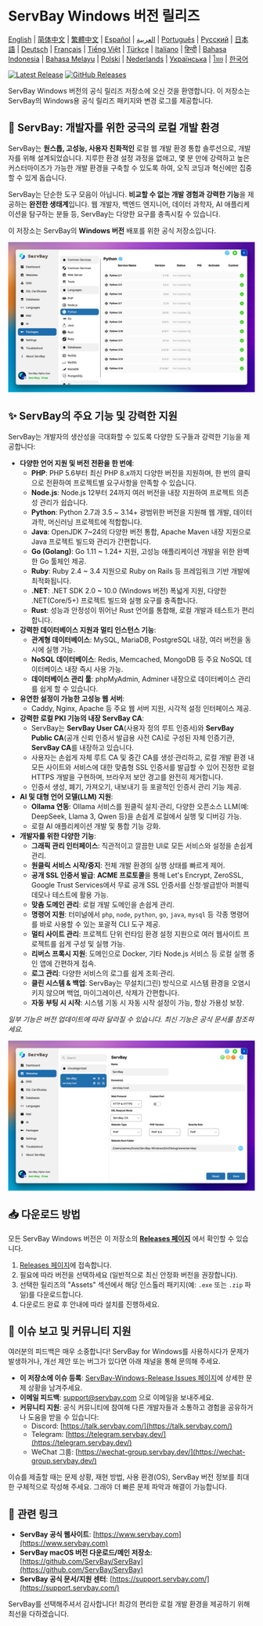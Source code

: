 # ServBay Windows 버전 릴리즈

[English](/README.md) | [简体中文](/README_zh-CN.md) | [繁體中文](/README_zh-TW.md) | [Español](/README_es.md) | [العربية](/README_ar.md) | [Português](/README_pt.md) | [Русский](/README_ru.md) | [日本語](/README_ja.md) | [Deutsch](/README_de.md) | [Français](/README_fr.md) | [Tiếng Việt](/README_vi.md) | [Türkçe](/README_tr.md) | [Italiano](/README_it.md) | [हिन्दी](/README_hi.md) | [Bahasa Indonesia](/README_id.md) | [Bahasa Melayu](/README_ms.md) | [Polski](/README_pl.md) | [Nederlands](/README_nl.md) | [Українська](/README_uk.md) | [ไทย](/README_th.md) | [한국어](/README_ko.md)

[![Latest Release](https://img.shields.io/github/v/release/ServBay/ServBay-Windows-Release?display_name=tag&sort=date&label=Latest%20Release)](../../releases/latest)
[![GitHub Releases](https://img.shields.io/github/downloads/ServBay/ServBay-Windows-Release/total?label=Total%20Downloads)](../../releases)

ServBay Windows 버전의 공식 릴리즈 저장소에 오신 것을 환영합니다. 이 저장소는 ServBay의 Windows용 공식 릴리즈 패키지와 변경 로그를 제공합니다.

## 🚀 ServBay: 개발자를 위한 궁극의 로컬 개발 환경

ServBay는 **원스톱, 고성능, 사용자 친화적인** 로컬 웹 개발 환경 통합 솔루션으로, 개발자를 위해 설계되었습니다. 지루한 환경 설정 과정을 없애고, 몇 분 만에 강력하고 높은 커스터마이즈가 가능한 개발 환경을 구축할 수 있도록 하여, 오직 코딩과 혁신에만 집중할 수 있게 돕습니다.

ServBay는 단순한 도구 모음이 아닙니다. **비교할 수 없는 개발 경험과 강력한 기능**을 제공하는 **완전한 생태계**입니다. 웹 개발자, 백엔드 엔지니어, 데이터 과학자, AI 애플리케이션을 탐구하는 분들 등, ServBay는 다양한 요구를 충족시킬 수 있습니다.

이 저장소는 ServBay의 **Windows 버전** 배포를 위한 공식 저장소입니다.

![ServBay Windows 버전 스크린샷: 소프트웨어](screenshots/softwares.png)

## ✨ ServBay의 주요 기능 및 강력한 지원

ServBay는 개발자의 생산성을 극대화할 수 있도록 다양한 도구들과 강력한 기능을 제공합니다:

*   **다양한 언어 지원 및 버전 전환을 한 번에**:
    *   **PHP**: PHP 5.6부터 최신 PHP 8.x까지 다양한 버전을 지원하며, 한 번의 클릭으로 전환하여 프로젝트별 요구사항을 만족할 수 있습니다.
    *   **Node.js**: Node.js 12부터 24까지 여러 버전을 내장 지원하여 프로젝트 의존성 관리가 쉽습니다.
    *   **Python**: Python 2.7과 3.5 ~ 3.14+ 광범위한 버전을 지원해 웹 개발, 데이터 과학, 머신러닝 프로젝트에 적합합니다.
    *   **Java**: OpenJDK 7~24의 다양한 버전 통합, Apache Maven 내장 지원으로 Java 프로젝트 빌드와 관리가 간편합니다.
    *   **Go (Golang)**: Go 1.11 ~ 1.24+ 지원, 고성능 애플리케이션 개발을 위한 완벽한 Go 툴체인 제공.
    *   **Ruby**: Ruby 2.4 ~ 3.4 지원으로 Ruby on Rails 등 프레임워크 기반 개발에 최적화됩니다.
    *   **.NET**: .NET SDK 2.0 ~ 10.0 (Windows 버전) 폭넓게 지원, 다양한 .NET(Core/5+) 프로젝트 빌드와 실행 요구를 충족합니다.
    *   **Rust**: 성능과 안정성이 뛰어난 Rust 언어를 통합해, 로컬 개발과 테스트가 편리합니다.
*   **강력한 데이터베이스 지원과 멀티 인스턴스 기능**:
    *   **관계형 데이터베이스**: MySQL, MariaDB, PostgreSQL 내장, 여러 버전을 동시에 실행 가능.
    *   **NoSQL 데이터베이스**: Redis, Memcached, MongoDB 등 주요 NoSQL 데이터베이스 내장 즉시 사용 가능.
    *   **데이터베이스 관리 툴**: phpMyAdmin, Adminer 내장으로 데이터베이스 관리를 쉽게 할 수 있습니다.
*   **유연한 설정이 가능한 고성능 웹 서버**:
    *   Caddy, Nginx, Apache 등 주요 웹 서버 지원, 시각적 설정 인터페이스 제공.
*   **강력한 로컬 PKI 기능의 내장 ServBay CA**:
    *   ServBay는 **ServBay User CA**(사용자 정의 루트 인증서)와 **ServBay Public CA**(공개 신뢰 인증서 발급용 사전 CA)로 구성된 자체 인증기관, **ServBay CA**를 내장하고 있습니다.
    *   사용자는 손쉽게 자체 루트 CA 및 중간 CA를 생성·관리하고, 로컬 개발 환경 내 모든 사이트와 서비스에 대한 맞춤형 SSL 인증서를 발급할 수 있어 진정한 로컬 HTTPS 개발을 구현하며, 브라우저 보안 경고를 완전히 제거합니다.
    *   인증서 생성, 폐기, 가져오기, 내보내기 등 포괄적인 인증서 관리 기능 제공.
*   **AI 및 대형 언어 모델(LLM) 지원**:
    *   **Ollama 연동**: Ollama 서비스를 원클릭 설치·관리, 다양한 오픈소스 LLM(예: DeepSeek, Llama 3, Qwen 등)을 손쉽게 로컬에서 실행 및 디버깅 가능.
    *   로컬 AI 애플리케이션 개발 및 통합 기능 강화.
*   **개발자를 위한 다양한 기능**:
    *   **그래픽 관리 인터페이스**: 직관적이고 깔끔한 UI로 모든 서비스와 설정을 손쉽게 관리.
    *   **원클릭 서비스 시작/중지**: 전체 개발 환경의 실행 상태를 빠르게 제어.
    *   **공개 SSL 인증서 발급**: **ACME 프로토콜**을 통해 Let's Encrypt, ZeroSSL, Google Trust Services에서 무료 공개 SSL 인증서를 신청·발급받아 퍼블릭 데모나 테스트에 활용 가능.
    *   **맞춤 도메인 관리**: 로컬 개발 도메인을 손쉽게 관리.
    *   **명령어 지원**: 터미널에서 `php`, `node`, `python`, `go`, `java`, `mysql` 등 각종 명령어를 바로 사용할 수 있는 포괄적 CLI 도구 제공.
    *   **멀티 사이트 관리**: 프로젝트 단위 런타임 환경 설정 지원으로 여러 웹사이트 프로젝트를 쉽게 구성 및 실행 가능.
    *   **리버스 프록시 지원**: 도메인으로 Docker, 기타 Node.js 서비스 등 로컬 실행 중인 앱에 간편하게 접속.
    *   **로그 관리**: 다양한 서비스의 로그를 쉽게 조회·관리.
    *   **클린 시스템 & 백업**: ServBay는 무설치(그린) 방식으로 시스템 환경을 오염시키지 않으며 백업, 마이그레이션, 삭제가 간편합니다.
    *   **자동 부팅 시 시작**: 시스템 기동 시 자동 시작 설정이 가능, 항상 가용성 보장.

*일부 기능은 버전 업데이트에 따라 달라질 수 있습니다. 최신 기능은 공식 문서를 참조하세요.*

![ServBay Windows 버전 스크린샷: 웹사이트](screenshots/website.png)

## 📥 다운로드 방법

모든 ServBay Windows 버전은 이 저장소의 **[Releases 페이지](../../releases)** 에서 확인할 수 있습니다.

1.  [Releases 페이지](../../releases)에 접속합니다.
2.  필요에 따라 버전을 선택하세요 (일반적으로 최신 안정화 버전을 권장합니다).
3.  선택한 릴리즈의 "Assets" 섹션에서 해당 인스톨러 패키지(예: `.exe` 또는 `.zip` 파일)를 다운로드합니다.
4.  다운로드 완료 후 안내에 따라 설치를 진행하세요.

## 💬 이슈 보고 및 커뮤니티 지원

여러분의 피드백은 매우 소중합니다! ServBay for Windows를 사용하시다가 문제가 발생하거나, 개선 제안 또는 버그가 있다면 아래 채널을 통해 문의해 주세요.

*   **이 저장소에 이슈 등록**: [ServBay-Windows-Release Issues 페이지](../../issues)에 상세한 문제 상황을 남겨주세요.
*   **이메일 피드백**: [support@servbay.com](mailto:support@servbay.com) 으로 이메일을 보내주세요.
*   **커뮤니티 지원**: 공식 커뮤니티에 참여해 다른 개발자들과 소통하고 경험을 공유하거나 도움을 받을 수 있습니다:
    *   Discord: [https://talk.servbay.com/](https://talk.servbay.com/)
    *   Telegram: [https://telegram.servbay.dev/](https://telegram.servbay.dev/)
    *   WeChat 그룹: [https://wechat-group.servbay.dev/](https://wechat-group.servbay.dev/)

이슈를 제출할 때는 문제 상황, 재현 방법, 사용 환경(OS), ServBay 버전 정보를 최대한 구체적으로 작성해 주세요. 그래야 더 빠른 문제 파악과 해결이 가능합니다.

## 🔗 관련 링크

*   **ServBay 공식 웹사이트**: [https://www.servbay.com](https://www.servbay.com)
*   **ServBay macOS 버전 다운로드/메인 저장소**: [https://github.com/ServBay/ServBay](https://github.com/ServBay/ServBay)
*   **ServBay 공식 문서/지원 센터**: [https://support.servbay.com/](https://support.servbay.com/)

ServBay를 선택해주셔서 감사합니다! 최강의 편리한 로컬 개발 환경을 제공하기 위해 최선을 다하겠습니다.